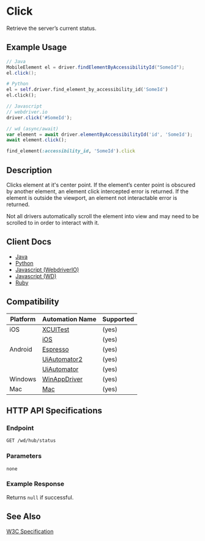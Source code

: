 # Click

Retrieve the server’s current status.

## Example Usage

```java
// Java
MobileElement el = driver.findElementByAccessibilityId("SomeId");
el.click();
```
```python
# Python 
el = self.driver.find_element_by_accessibility_id('SomeId')
el.click();
```
```javascript
// Javascript
// webdriver.io
driver.click('#SomeId');

// wd (async/await)
var element = await driver.elementByAccessibilityId('id', 'SomeId');
await element.click();
```
```ruby
find_element(:accessibility_id, 'SomeId').click
```

## Description

Clicks element at it's center point. If the element’s center point is obscured by another element, an element click intercepted error is returned. If the element is outside the viewport, an element not interactable error is returned.

Not all drivers automatically scroll the element into view and may need to be scrolled to in order to interact with it.

## Client Docs

* [Java](https://seleniumhq.github.io/selenium/docs/api/java/org/openqa/selenium/WebElement.html#click--)
* [Python](http://selenium-python.readthedocs.io/api.html#selenium.webdriver.common.action_chains.ActionChains.click)
* [Javascript (WebdriverIO)](http://webdriver.io/api/action/click.html)
* [Javascript (WD)](https://github.com/admc/wd/blob/master/lib/commands.js#L1672)
* [Ruby](http://www.rubydoc.info/gems/selenium-webdriver/0.0.28/Selenium/WebDriver/Element#click-instance_method)

## Compatibility

|Platform|Automation Name|Supported|
| ------------- |-------------| -----|
|iOS|[XCUITest](docs/en/drivers/ios-xcuitest.md)|(yes)|
||[iOS](docs/en/drivers/ios-xcuitest.md)|(yes)|(yes)|
|Android|[Espresso](docs/en/drivers/android-espresso.md)|(yes)|(yes)|
||[UiAutomator2](docs/en/drivers/android-uiautomator2.md)|(yes)|(yes)|
||[UiAutomator](docs/en/drivers/android-uiautomator.md)|(yes)|(yes)|
|Windows|[WinAppDriver](https://github.com/Microsoft/WinAppDriver)|(yes)|(yes)|
|Mac|[Mac](https://github.com/appium/appium-mac-driver)|(yes)|(yes)|

## HTTP API Specifications

### Endpoint

`GET /wd/hub/status`

### Parameters

`none`

### Example Response

Returns `null` if successful.

## See Also

[W3C Specification](https://www.w3.org/TR/webdriver/#element-click)